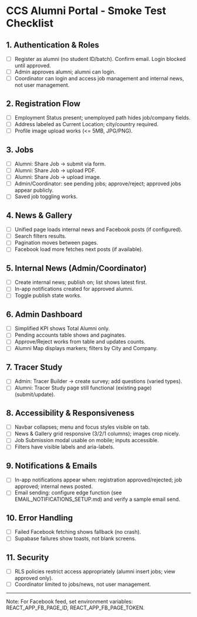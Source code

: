 # CCS Alumni Portal - Smoke Test Checklist

## 1. Authentication & Roles
- [ ] Register as alumni (no student ID/batch). Confirm email. Login blocked until approved.
- [ ] Admin approves alumni; alumni can login.
- [ ] Coordinator can login and access job management and internal news, not user management.

## 2. Registration Flow
- [ ] Employment Status present; unemployed path hides job/company fields.
- [ ] Address labeled as Current Location; city/country required.
- [ ] Profile image upload works (<= 5MB, JPG/PNG).

## 3. Jobs
- [ ] Alumni: Share Job → submit via form.
- [ ] Alumni: Share Job → upload PDF.
- [ ] Alumni: Share Job → upload image.
- [ ] Admin/Coordinator: see pending jobs; approve/reject; approved jobs appear publicly.
- [ ] Saved job toggling works.

## 4. News & Gallery
- [ ] Unified page loads internal news and Facebook posts (if configured).
- [ ] Search filters results.
- [ ] Pagination moves between pages.
- [ ] Facebook load more fetches next posts (if available).

## 5. Internal News (Admin/Coordinator)
- [ ] Create internal news; publish on; list shows latest first.
- [ ] In-app notifications created for approved alumni.
- [ ] Toggle publish state works.

## 6. Admin Dashboard
- [ ] Simplified KPI shows Total Alumni only.
- [ ] Pending accounts table shows and paginates.
- [ ] Approve/Reject works from table and updates counts.
- [ ] Alumni Map displays markers; filters by City and Company.

## 7. Tracer Study
- [ ] Admin: Tracer Builder → create survey; add questions (varied types).
- [ ] Alumni: Tracer Study page still functional (existing page) (submit/update).

## 8. Accessibility & Responsiveness
- [ ] Navbar collapses; menu and focus styles visible on tab.
- [ ] News & Gallery grid responsive (3/2/1 columns); images crop nicely.
- [ ] Job Submission modal usable on mobile; inputs accessible.
- [ ] Filters have visible labels and aria-labels.

## 9. Notifications & Emails
- [ ] In-app notifications appear when: registration approved/rejected; job approved; internal news posted.
- [ ] Email sending: configure edge function (see EMAIL_NOTIFICATIONS_SETUP.md) and verify a sample email send.

## 10. Error Handling
- [ ] Failed Facebook fetching shows fallback (no crash).
- [ ] Supabase failures show toasts, not blank screens.

## 11. Security
- [ ] RLS policies restrict access appropriately (alumni insert jobs; view approved only).
- [ ] Coordinator limited to jobs/news, not user management.

---
Note: For Facebook feed, set environment variables: REACT_APP_FB_PAGE_ID, REACT_APP_FB_PAGE_TOKEN.
